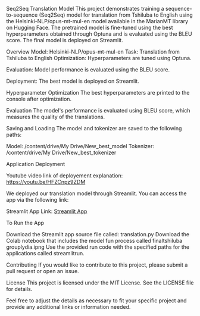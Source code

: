 Seq2Seq Translation Model
This project demonstrates training a sequence-to-sequence (Seq2Seq) model for translation from Tshiluba to English using the Helsinki-NLP/opus-mt-mul-en model available in the MarianMT library on Hugging Face. The pretrained model is fine-tuned using the best hyperparameters obtained through Optuna and is evaluated using the BLEU score. The final model is deployed on Streamlit.

Overview
Model: Helsinki-NLP/opus-mt-mul-en
Task: Translation from Tshiluba to English
Optimization: Hyperparameters are tuned using Optuna.


Evaluation: Model performance is evaluated using the BLEU score.


Deployment: The best model is deployed on Streamlit.


Hyperparameter Optimization
The best hyperparameters are printed to the console after optimization.


Evaluation
The model's performance is evaluated using BLEU score, which measures the quality of the translations.

Saving and Loading
The model and tokenizer are saved to the following paths:

Model: /content/drive/My Drive/New_best_model
Tokenizer: /content/drive/My Drive/New_best_tokenizer


Application Deployment




Youtube video link of deployement explanation: https://youtu.be/HFZCnpz9ZDM



We deployed our translation model through Streamlit. You can access the app via the following link:

Streamlit App Link: [Streamlit App](https://sad-results-wish.loca.lt/)


To Run the App

Download the Streamlit app source file called: translation.py
Download the Colab notebook that includes the model fun process called finaltshiluba grouplydia.ipng
Use the provided run code with the specified paths for the applications called streamlitrun.




Contributing
If you would like to contribute to this project, please submit a pull request or open an issue.

License
This project is licensed under the MIT License. See the LICENSE file for details.

Feel free to adjust the details as necessary to fit your specific project and provide any additional links or information needed.
